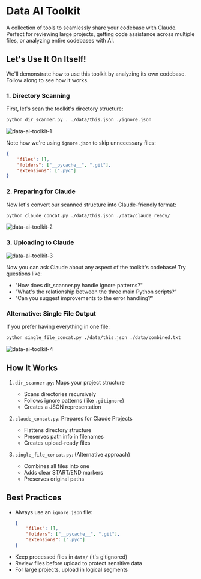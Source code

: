# Data AI Toolkit

A collection of tools to seamlessly share your codebase with Claude. Perfect for reviewing large projects, getting code assistance across multiple files, or analyzing entire codebases with AI.

## Let's Use It On Itself!

We'll demonstrate how to use this toolkit by analyzing its own codebase. Follow along to see how it works.

### 1. Directory Scanning

First, let's scan the toolkit's directory structure:

```bash
python dir_scanner.py . ./data/this.json ./ignore.json
```

![data-ai-toolkit-1](https://github.com/user-attachments/assets/0b6a02d4-80af-4263-ae6c-9203e49599b1)

Note how we're using `ignore.json` to skip unnecessary files:
```json
{
    "files": [],
    "folders": ["__pycache__", ".git"],
    "extensions": [".pyc"]
}
```

### 2. Preparing for Claude

Now let's convert our scanned structure into Claude-friendly format:

```bash
python claude_concat.py ./data/this.json ./data/claude_ready/
```

![data-ai-toolkit-2](https://github.com/user-attachments/assets/e8b1aba0-5fd4-4e4a-8a75-3fd7765583df)

### 3. Uploading to Claude

![data-ai-toolkit-3](https://github.com/user-attachments/assets/f18b589d-cce2-49a7-9c0e-799b131c9c17)

Now you can ask Claude about any aspect of the toolkit's codebase! Try questions like:
- "How does dir_scanner.py handle ignore patterns?"
- "What's the relationship between the three main Python scripts?"
- "Can you suggest improvements to the error handling?"

### Alternative: Single File Output

If you prefer having everything in one file:

```bash
python single_file_concat.py ./data/this.json ./data/combined.txt
```

![data-ai-toolkit-4](https://github.com/user-attachments/assets/b66b42a0-c56b-49d7-bd44-f4519d8af06c)


## How It Works

1. `dir_scanner.py`: Maps your project structure
   - Scans directories recursively
   - Follows ignore patterns (like `.gitignore`)
   - Creates a JSON representation

2. `claude_concat.py`: Prepares for Claude Projects
   - Flattens directory structure
   - Preserves path info in filenames
   - Creates upload-ready files

3. `single_file_concat.py`: (Alternative approach)
   - Combines all files into one
   - Adds clear START/END markers
   - Preserves original paths

## Best Practices

- Always use an `ignore.json` file:
  ```json
  {
      "files": [],
      "folders": ["__pycache__", ".git"],
      "extensions": [".pyc"]
  }
  ```
- Keep processed files in `data/` (it's gitignored)
- Review files before upload to protect sensitive data
- For large projects, upload in logical segments
